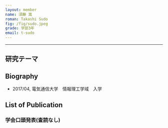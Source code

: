 ```yaml
---
layout: member
name: 須藤 嵩
roman: Takashi Sudo
fig: /fig/sudo.jpeg
grade: 学部3年
email: t-sudo
---
```


---


## 研究テーマ

## Biography
- 2017/04, 電気通信大学　情報理工学域　入学


## List of Publication

### 学会口頭発表(査読なし)
